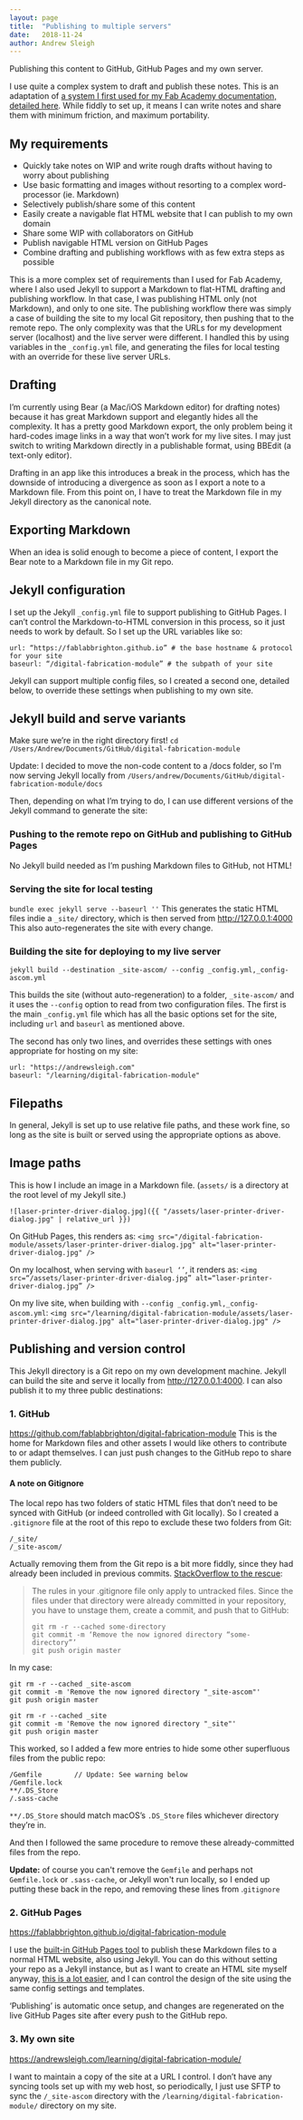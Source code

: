 ```yaml
---
layout: page
title:  "Publishing to multiple servers"
date:   2018-11-24
author: Andrew Sleigh
---
```


Publishing this content to GitHub, GitHub Pages and my own server.
<!--more-->

I use quite a complex system to draft and publish these notes. This is an adaptation of [a system I first used for my Fab Academy documentation, detailed here](http://fab.academany.org/2018/labs/fablabbrighton/students/andrew-sleigh/assignments/2018/01/18/wk2-git-and-website.html). While fiddly to set up, it means I can write notes and share them with minimum friction, and maximum portability.

## My requirements

* Quickly take notes on WIP and write rough drafts without having to worry about publishing
* Use basic formatting and images without resorting to a complex word-processor (ie. Markdown)
* Selectively publish/share some of this content
* Easily create a navigable flat HTML website that I can publish to my own domain
* Share some WIP with collaborators on GitHub
* Publish navigable HTML version on GitHub Pages
* Combine drafting and publishing workflows with as few extra steps as possible

This is a more complex set of requirements than I used for Fab Academy, where I also used Jekyll to support a Markdown to flat-HTML drafting and publishing workflow. In that case, I was publishing HTML only (not Markdown), and only to one site. The publishing workflow there was simply a case of building the site to my local Git repository, then pushing that to the remote repo. The only complexity was that the URLs for my development server (localhost) and the live server were different. I handled this by using variables in the `_config.yml` file, and generating the files for local testing with an override for these live server URLs.

## Drafting
I’m currently using Bear (a Mac/iOS Markdown editor) for drafting notes) because it has great Markdown support and elegantly hides all the complexity. It has a pretty good Markdown export, the only problem being it hard-codes image links in a way that won’t work for my live sites. I may just switch to writing Markdown directly in a publishable format, using BBEdit (a text-only editor).

Drafting in an app like this introduces a break in the process, which has the downside of introducing a divergence as soon as I export a note to a Markdown file. From this point on, I have to treat the Markdown file in my Jekyll directory as the canonical note.

## Exporting Markdown
When an idea is solid enough to become a piece of content, I export the Bear note to a Markdown file in my Git repo. 

## Jekyll configuration
I set up the Jekyll `_config.yml` file to support publishing to GitHub Pages. I can’t control the Markdown-to-HTML conversion in this process, so it just needs to work by default. So I set up the URL variables like so:

```
url: “https://fablabbrighton.github.io” # the base hostname & protocol for your site
baseurl: “/digital-fabrication-module” # the subpath of your site
```

Jekyll can support multiple config files, so I created a second one, detailed below, to override these settings when publishing to my own site.

## Jekyll build and serve variants
Make sure we’re in the right directory first!
`cd /Users/Andrew/Documents/GitHub/digital-fabrication-module`

Update: I decided to move the non-code content to a /docs folder, so I'm now serving Jekyll locally from `/Users/andrew/Documents/GitHub/digital-fabrication-module/docs`

Then, depending on what I’m trying to do, I can use different versions of the Jekyll command to generate the site:

### Pushing to the remote repo on GitHub and publishing to GitHub Pages
No Jekyll build needed as I’m pushing Markdown files to GitHub, not HTML!

### Serving the site for local testing
`bundle exec jekyll serve --baseurl ''`
This generates the static HTML files indie a `_site/` directory, which is then served from <http://127.0.0.1:4000>
This also auto-regenerates the site with every change.

### Building the site for deploying to my live server
`jekyll build --destination _site-ascom/ --config _config.yml,_config-ascom.yml`

This builds the site (without auto-regeneration) to a folder, `_site-ascom/` and it uses the `--config` option to read from two configuration files. The first is the main `_config.yml` file which has all the basic options set for the site, including `url` and `baseurl` as mentioned above.

The second has only two lines, and overrides these settings with ones appropriate for hosting on my site:
```
url: "https://andrewsleigh.com"   
baseurl: "/learning/digital-fabrication-module"
```

## Filepaths
In general, Jekyll is set up to use relative file paths, and these work fine, so long as the site is built or served using the appropriate options as above.

## Image paths
This is how I include an image in a Markdown file. (`assets/` is a directory at the root level of my Jekyll site.)

```
![laser-printer-driver-dialog.jpg]({{ "/assets/laser-printer-driver-dialog.jpg" | relative_url }})
```

On GitHub Pages, this renders as:
`<img src="/digital-fabrication-module/assets/laser-printer-driver-dialog.jpg" alt="laser-printer-driver-dialog.jpg" />`

On my localhost, when serving with `baseurl ‘’`, it renders as:
`<img src=“/assets/laser-printer-driver-dialog.jpg” alt=“laser-printer-driver-dialog.jpg” />`

On my live site, when building with `--config _config.yml,_config-ascom.yml`:
`<img src="/learning/digital-fabrication-module/assets/laser-printer-driver-dialog.jpg" alt="laser-printer-driver-dialog.jpg" />`

## Publishing and version control
This Jekyll directory is a Git repo on my own development machine. Jekyll can build the site and serve it locally from  <http://127.0.0.1:4000>. I can also publish it to my three public destinations:

### 1. GitHub
<https://github.com/fablabbrighton/digital-fabrication-module>
This is the home for Markdown files and other assets I would like others to contribute to or adapt themselves.
I can just push changes to the GitHub repo to share them publicly. 

#### A note on Gitignore

The local repo has two folders of static HTML files that don’t need to be synced with GitHub (or indeed controlled with Git locally). So I created a `.gitignore` file at the root of this repo to exclude these two folders from Git:

```
/_site/
/_site-ascom/
```

Actually removing them from the Git repo is a bit more fiddly, since they had already been included in previous commits. [StackOverflow to the rescue](https://stackoverflow.com/questions/7927230/remove-directory-from-remote-repository-after-adding-them-to-gitignore):

> The rules in your .gitignore file only apply to untracked files. Since the files under that directory were already committed in your repository, you have to unstage them, create a commit, and push that to GitHub:  
> ```  
> git rm -r --cached some-directory  
> git commit -m ‘Remove the now ignored directory “some-directory”’  
> git push origin master  
> ```  

In my case:
```
git rm -r --cached _site-ascom
git commit -m 'Remove the now ignored directory "_site-ascom"'
git push origin master

git rm -r --cached _site
git commit -m 'Remove the now ignored directory "_site"'
git push origin master
```

This worked, so I added a few more entries to hide some other superfluous files from the public repo:

```
/Gemfile        // Update: See warning below
/Gemfile.lock
**/.DS_Store
/.sass-cache
```

`**/.DS_Store` should match macOS’s `.DS_Store` files whichever directory they’re in.

And then I followed the same procedure to remove these already-committed files from the repo.

**Update:** of course you can't remove the `Gemfile` and perhaps not `Gemfile.lock` or `.sass-cache`, or Jekyll won't run locally, so I ended up putting these back in the repo, and removing these lines from .`gitignore` 


### 2. GitHub Pages

<https://fablabbrighton.github.io/digital-fabrication-module>

I use the [built-in GitHub Pages tool](https://pages.github.com) to publish these Markdown files to a normal HTML website, also using Jekyll. You can do this without setting your repo as a Jekyll instance, but as I want to create an HTML site myself anyway, [this is a lot easier](https://help.github.com/articles/using-jekyll-as-a-static-site-generator-with-github-pages/), and I can control the design of the site using the same config settings and templates.

‘Publishing’ is automatic once setup, and changes are regenerated on the live GitHub Pages site after every push to the GitHub repo.

### 3. My own site

<https://andrewsleigh.com/learning/digital-fabrication-module/>

I want to maintain a copy of the site at a  URL I control. I don’t have any syncing tools set up with my web host, so periodically, I just use SFTP to sync the `/_site-ascom` directory with the `/learning/digital-fabrication-module/` directory on my site.

